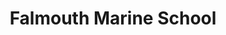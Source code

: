 ---
layout: iframe-page
title: Falmouth Marine School
iframe: <iframe id="akLandingPage" data-src="https://apps.akerolabs.com/cornwall-college/fb-duchy-r-fe?type=embed&ak_app=page&ak_ts=1475746384562" frameborder="0" width="100%" height="1000" scrolling="no"></iframe><script src="https://apps.akerolabs.com/public/contents/js/iframe-embed-v2.js"></script>

---